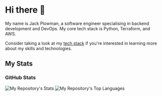 # Hi there 👋

My name is Jack Plowman, a software engineer specialising in backend development and DevOps. My core tech stack is Python, Terraform, and AWS.

Consider taking a look at my [tech stack](https://jackplowman.github.io/tech-radar/) if you're interested in learning more about my skills and technologies.

## My Stats

### GitHub Stats

![My Repository's Stats](https://github-readme-stats.vercel.app/api?username=JackPlowman&show_icons=true&theme=transparent)
![My Repository's Top Languages](https://github-readme-stats.vercel.app/api/top-langs/?username=JackPlowman&layout=compact&theme=transparent)
